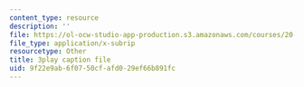 ```yaml
---
content_type: resource
description: ''
file: https://ol-ocw-studio-app-production.s3.amazonaws.com/courses/20-020-introduction-to-biological-engineering-design-spring-2009/9f22e9ab6f0750cfafd029ef66b891fc_CUrlh0yrQ8s.vtt
file_type: application/x-subrip
resourcetype: Other
title: 3play caption file
uid: 9f22e9ab-6f07-50cf-afd0-29ef66b891fc
---
```

